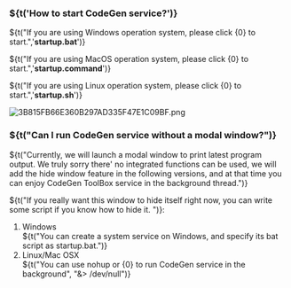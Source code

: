 ### ${t('How to start CodeGen service?')}

${t("If you are using Windows operation system, please click {0} to start.",'**startup.bat**')}

${t("If you are using MacOS operation system, please click {0} to start.",'**startup.command**')}

${t("If you are using Linux operation system, please click {0} to start.",'**startup.sh**')}

![3B815FB66E360B297AD335F47E1C09BF.png](https://cloud.codegen.cc/res/3B815FB66E360B297AD335F47E1C09BF.png)

### ${t("Can I run CodeGen service without a modal window?")}

${t("Currently, we will launch a modal window to print latest program output. We truly sorry there' no integrated functions can be used, we will add the hide window feature in the following versions, and at that time you can enjoy CodeGen ToolBox service in the background thread.")}

${t("If you really want this window to hide itself right now, you can write some script if you know how to hide it. ")}:

1. Windows  
   ${t("You can create a system service on Windows, and specify its bat script as startup.bat.")}
1. Linux/Mac OSX  
   ${t("You can use nohup or {0} to run CodeGen service in the background", "&> /dev/null")}
